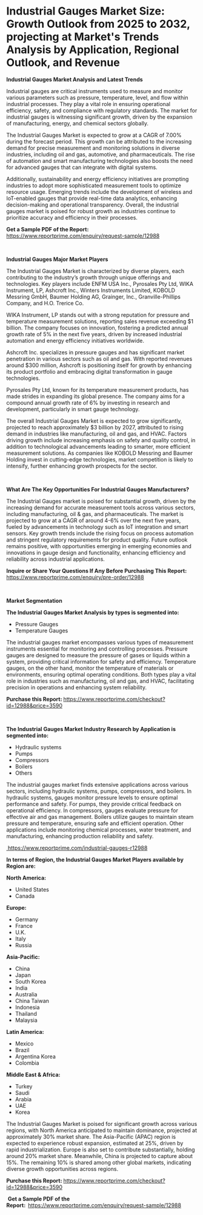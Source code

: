 <p><h1>Industrial Gauges Market Size: Growth Outlook from 2025 to 2032, projecting at Market's Trends Analysis by Application, Regional Outlook, and Revenue</h1></p><p><strong>Industrial Gauges Market Analysis and Latest Trends</strong></p>
<p><p>Industrial gauges are critical instruments used to measure and monitor various parameters such as pressure, temperature, level, and flow within industrial processes. They play a vital role in ensuring operational efficiency, safety, and compliance with regulatory standards. The market for industrial gauges is witnessing significant growth, driven by the expansion of manufacturing, energy, and chemical sectors globally.</p><p>The Industrial Gauges Market is expected to grow at a CAGR of 7.00% during the forecast period. This growth can be attributed to the increasing demand for precise measurement and monitoring solutions in diverse industries, including oil and gas, automotive, and pharmaceuticals. The rise of automation and smart manufacturing technologies also boosts the need for advanced gauges that can integrate with digital systems.</p><p>Additionally, sustainability and energy efficiency initiatives are prompting industries to adopt more sophisticated measurement tools to optimize resource usage. Emerging trends include the development of wireless and IoT-enabled gauges that provide real-time data analytics, enhancing decision-making and operational transparency. Overall, the industrial gauges market is poised for robust growth as industries continue to prioritize accuracy and efficiency in their processes.</p></p>
<p><strong>Get a Sample PDF of the Report:&nbsp;</strong> <a href="https://www.reportprime.com/enquiry/request-sample/12988?utm_campaign=4439&utm_medium=2&utm_source=Github&utm_content=ia&utm_term=17052025&utm_id=industrial-gauges">https://www.reportprime.com/enquiry/request-sample/12988</a></p>
<p>&nbsp;</p>
<p><strong>Industrial Gauges Major Market Players</strong></p>
<p><p>The Industrial Gauges Market is characterized by diverse players, each contributing to the industry’s growth through unique offerings and technologies. Key players include ENFM USA Inc., Pyrosales Pty Ltd, WIKA Instrument, LP, Ashcroft Inc., Winters Instruments Limited, KOBOLD Messring GmbH, Baumer Holding AG, Grainger, Inc., Granville-Phillips Company, and H.O. Trerice Co.</p><p>WIKA Instrument, LP stands out with a strong reputation for pressure and temperature measurement solutions, reporting sales revenue exceeding $1 billion. The company focuses on innovation, fostering a predicted annual growth rate of 5% in the next five years, driven by increased industrial automation and energy efficiency initiatives worldwide.</p><p>Ashcroft Inc. specializes in pressure gauges and has significant market penetration in various sectors such as oil and gas. With reported revenues around $300 million, Ashcroft is positioning itself for growth by enhancing its product portfolio and embracing digital transformation in gauge technologies.</p><p>Pyrosales Pty Ltd, known for its temperature measurement products, has made strides in expanding its global presence. The company aims for a compound annual growth rate of 6% by investing in research and development, particularly in smart gauge technology.</p><p>The overall Industrial Gauges Market is expected to grow significantly, projected to reach approximately $3 billion by 2027, attributed to rising demand in industries like manufacturing, oil and gas, and HVAC. Factors driving growth include increasing emphasis on safety and quality control, in addition to technological advancements leading to smarter, more efficient measurement solutions. As companies like KOBOLD Messring and Baumer Holding invest in cutting-edge technologies, market competition is likely to intensify, further enhancing growth prospects for the sector.</p></p>
<p>&nbsp;</p>
<p><strong>What Are The Key Opportunities For Industrial Gauges Manufacturers?</strong></p>
<p><p>The Industrial Gauges market is poised for substantial growth, driven by the increasing demand for accurate measurement tools across various sectors, including manufacturing, oil & gas, and pharmaceuticals. The market is projected to grow at a CAGR of around 4-6% over the next five years, fueled by advancements in technology such as IoT integration and smart sensors. Key growth trends include the rising focus on process automation and stringent regulatory requirements for product quality. Future outlook remains positive, with opportunities emerging in emerging economies and innovations in gauge design and functionality, enhancing efficiency and reliability across industrial applications.</p></p>
<p><strong>Inquire or Share Your Questions If Any Before Purchasing This Report:</strong> <a href="https://www.reportprime.com/enquiry/pre-order/12988?utm_campaign=4439&utm_medium=2&utm_source=Github&utm_content=ia&utm_term=17052025&utm_id=industrial-gauges">https://www.reportprime.com/enquiry/pre-order/12988</a></p>
<p>&nbsp;</p>
<p><strong>Market Segmentation</strong></p>
<p><strong>The Industrial Gauges Market Analysis by types is segmented into:</strong></p>
<p><ul><li>Pressure Gauges</li><li>Temperature Gauges</li></ul></p>
<p><p>The industrial gauges market encompasses various types of measurement instruments essential for monitoring and controlling processes. Pressure gauges are designed to measure the pressure of gases or liquids within a system, providing critical information for safety and efficiency. Temperature gauges, on the other hand, monitor the temperature of materials or environments, ensuring optimal operating conditions. Both types play a vital role in industries such as manufacturing, oil and gas, and HVAC, facilitating precision in operations and enhancing system reliability.</p></p>
<p><strong>Purchase this Report:&nbsp;</strong><a href="https://www.reportprime.com/checkout?id=12988&price=3590&utm_campaign=4439&utm_medium=2&utm_source=Github&utm_content=ia&utm_term=17052025&utm_id=industrial-gauges">https://www.reportprime.com/checkout?id=12988&price=3590</a></p>
<p>&nbsp;</p>
<p><strong>The Industrial Gauges Market Industry Research by Application is segmented into:</strong></p>
<p><ul><li>Hydraulic systems</li><li>Pumps</li><li>Compressors</li><li>Boilers</li><li>Others</li></ul></p>
<p><p>The industrial gauges market finds extensive applications across various sectors, including hydraulic systems, pumps, compressors, and boilers. In hydraulic systems, gauges monitor pressure levels to ensure optimal performance and safety. For pumps, they provide critical feedback on operational efficiency. In compressors, gauges evaluate pressure for effective air and gas management. Boilers utilize gauges to maintain steam pressure and temperature, ensuring safe and efficient operation. Other applications include monitoring chemical processes, water treatment, and manufacturing, enhancing production reliability and safety.</p></p>
<p><a href="https://www.reportprime.com/industrial-gauges-r12988?utm_campaign=4439&utm_medium=2&utm_source=Github&utm_content=ia&utm_term=17052025&utm_id=industrial-gauges">&nbsp;https://www.reportprime.com/industrial-gauges-r12988</a></p>
<p><strong>In terms of Region, the Industrial Gauges Market Players available by Region are:</strong></p>
<p>
    <p> <strong> North America: </strong>
        <ul>
            <li>United States</li>
            <li>Canada</li>
        </ul>
        </p> 
    <p> <strong> Europe: </strong>
        <ul>
            <li>Germany</li>
            <li>France</li>
            <li>U.K.</li>
            <li>Italy</li>
            <li>Russia</li>
        </ul>
        </p> 
    <p> <strong> Asia-Pacific: </strong>
        <ul>
            <li>China</li>
            <li>Japan</li>
            <li>South Korea</li>
            <li>India</li>
            <li>Australia</li>
            <li>China Taiwan</li>
            <li>Indonesia</li>
            <li>Thailand</li>
            <li>Malaysia</li>
        </ul>
        </p> 
    <p> <strong> Latin America: </strong>
        <ul>
            <li>Mexico</li>
            <li>Brazil</li>
            <li>Argentina Korea</li>
            <li>Colombia</li>
        </ul>
        </p> 
    <p> <strong> Middle East & Africa: </strong>
        <ul>
            <li>Turkey</li>
            <li>Saudi</li>
            <li>Arabia</li>
            <li>UAE</li>
            <li>Korea</li>
        </ul>
    </p>
    </p>
<p><p>The Industrial Gauges Market is poised for significant growth across various regions, with North America anticipated to maintain dominance, projected at approximately 30% market share. The Asia-Pacific (APAC) region is expected to experience robust expansion, estimated at 25%, driven by rapid industrialization. Europe is also set to contribute substantially, holding around 20% market share. Meanwhile, China is projected to capture about 15%. The remaining 10% is shared among other global markets, indicating diverse growth opportunities across regions.</p></p>
<p><strong>Purchase this Report: </strong><a href="https://www.reportprime.com/checkout?id=12988&price=3590&utm_campaign=4439&utm_medium=2&utm_source=Github&utm_content=ia&utm_term=17052025&utm_id=industrial-gauges">https://www.reportprime.com/checkout?id=12988&price=3590</a></p>
<p>&nbsp;<strong>Get a Sample PDF of the Report:&nbsp;&nbsp;</strong><a href="https://www.reportprime.com/enquiry/request-sample/12988?utm_campaign=4439&utm_medium=2&utm_source=Github&utm_content=ia&utm_term=17052025&utm_id=industrial-gauges">https://www.reportprime.com/enquiry/request-sample/12988</a></p>
<p><strong></strong></p>
<p><p></p><p></p><p></p></p>